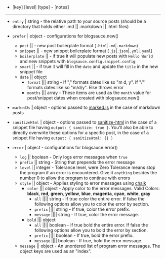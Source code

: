 - [key] [level] [type] - [notes]
---

- `entry` | string - the relative path to your source posts (should be a directory that holds either .md || .markdown || .html files)
- `prefer` | object - configurations for blogsauce.new()
    - `post` || - new post boilerplate format (`.html`|`.md`|`.markdown`)
    - `snippet` || - new snippet boilerplate format (`.js`|`.json`|`.yml`|`.yaml`)
    - `boilerplate` || - if true it will populate new posts with `Hello World` and new snippets with `blogsauce.config.snippet.config`
    - `smart` || - if true it will fill in the `date` and update the `title` in the new snippet file 
    - `date` || object 
        - `format` ||| string - If "," formats dates like so "m d, y". If "/" formats dates like so "m/d/y". Else throws error
        - `months` ||| array - These items are used as the `month` value for post/snippet dates when created with blogsauce.new()

- `markedJs` | object - options passed to [marked.js](https://github.com/markedjs/marked) in the case of markdown posts

- `sanitizeHtml` | object - options passed to [sanitize-html](https://npmjs.com/package/sanitize-html) in the case of a snippet file having `output: { sanitize: true }`.
You'll also be able to directly overwrite these options for a specific post, in the case of a snippet file having `output: { sanitizeHtml: {} }`

- `error` | object - configurations for blogsauce.error()
    - `log` || boolean - Only logs error messages when `true`
    - `prefix` || string - String that prepends the error message
    - `level` || integer - Tolerance level, were Zero Tolerance means stop the program if an error is encountered. 
    Give it `anything` besides the number 0 to allow the program to continue with errors
    - `style` ||  object - Applies styling to error messages using [chalk](https://github.com/chalk/chalk)
        - `color` ||| object - Apply color to the error messages. Valid Colors: 
        **black**, **red**, **green**, **yellow**, **blue**, **magenta**, **cyan**, **white**, **gray**
            - `all` |||| string - If true color the entire error. If false the following options allow you to color the error by section.
            - `prefix` |||| string - If true, color the error prefix.
            - `message` |||| string - If true, color the error message.
        - `bold` ||| object
            - `all` |||| boolean - If true bold the entire error. If false the following options allow you to bold the error by section.
            - `prefix` |||| boolean - If true, bold the error prefix.
            - `message` |||| boolean - If true, bold the error message.
    - `message` || object - An unordered list of program error messages. The object keys are used
        as an "index".
